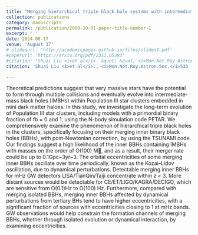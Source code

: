 ```yaml
---
title: "Merging hierarchical triple black hole systems with intermediate-mass black holes in population III star clusters"
collection: publications
category: manuscripts
permalink: /publication/2009-10-01-paper-title-number-1
excerpt: ' '
date: 2024-08-17
venue: 'August 17'
# slidesurl: 'http://academicpages.github.io/files/slides1.pdf'
#paperurl: 'https://arxiv.org/pdf/2311.05393'
#citation: 'Shuai Liu <i>et al</i>. &quot; &quot; <i>Mon.Not.Roy.Astron.Soc.</i>533 (2024) 2, 2262-2281.'
citation: 'Shuai Liu <i>et al</i>., <i>Mon.Not.Roy.Astron.Soc.</i>533 (2024) 2, 2262-2281.'

---
```


Theoretical predictions suggest that very massive stars have the potential to form through multiple collisions and eventually evolve into intermediate-mass black holes (IMBHs) within Population III star clusters embedded in mini dark matter haloes. In this study, we investigate the long-term evolution of Population III star clusters, including models with a primordial binary fraction of fb = 0 and 1, using the N-body simulation code PETAR. We comprehensively examine the phenomenon of hierarchical triple black holes in the clusters, specifically focusing on their merging inner binary black holes (BBHs), with post-Newtonian correction, by using the TSUNAMI code. Our findings suggest a high likelihood of the inner BBHs containing IMBHs with masses on the order of O(100) M, and as a result, their merger rate could be up to 0.1Gpc−3yr−3. The orbital eccentricities of some merging inner BBHs oscillate over time periodically, known as the Kozai–Lidov oscillation, due to dynamical perturbations. Detectable merging inner BBHs for mHz GW detectors LISA/TianQin/Taiji concentrate within z < 3. More distant sources would be detectable for CE/ET/LIGO/KAGRA/DECIGO, which are sensitive from O(0.1)Hz to O(100) Hz. Furthermore, compared with merging isolated BBHs, merging inner BBHs affected by dynamical perturbations from tertiary BHs tend to have higher eccentricities, with a significant fraction of sources with eccentricities closing to 1 at mHz bands. GW observations would help constrain the formation channels of merging BBHs, whether through isolated evolution or dynamical interaction, by examining eccentricities.
